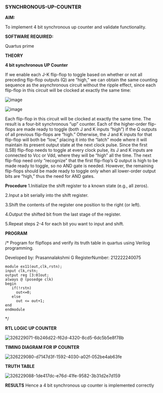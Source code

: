### SYNCHRONOUS-UP-COUNTER

**AIM:**

To implement 4 bit synchronous up counter and validate functionality.

**SOFTWARE REQUIRED:**

Quartus prime

**THEORY**

**4 bit synchronous UP Counter**

If we enable each J-K flip-flop to toggle based on whether or not all preceding flip-flop outputs (Q) are “high,” we can obtain the same counting sequence as the asynchronous circuit without the ripple effect, since each flip-flop in this circuit will be clocked at exactly the same time:

![image](https://github.com/naavaneetha/SYNCHRONOUS-UP-COUNTER/assets/154305477/d5db3fa0-e413-404c-b80e-b2f39d82e7e8)


![image](https://github.com/naavaneetha/SYNCHRONOUS-UP-COUNTER/assets/154305477/52cb61eb-d04b-442d-810c-31185a68410b)

Each flip-flop in this circuit will be clocked at exactly the same time.
The result is a four-bit synchronous “up” counter. Each of the higher-order flip-flops are made ready to toggle (both J and K inputs “high”) if the Q outputs of all previous flip-flops are “high.”
Otherwise, the J and K inputs for that flip-flop will both be “low,” placing it into the “latch” mode where it will maintain its present output state at the next clock pulse.
Since the first (LSB) flip-flop needs to toggle at every clock pulse, its J and K inputs are connected to Vcc or Vdd, where they will be “high” all the time.
The next flip-flop need only “recognize” that the first flip-flop’s Q output is high to be made ready to toggle, so no AND gate is needed.
However, the remaining flip-flops should be made ready to toggle only when all lower-order output bits are “high,” thus the need for AND gates.

**Procedure**
1.Initialize the shift register to a known state (e.g., all zeros).

2.Input a bit serially into the shift register.

3.Shift the contents of the register one position to the right (or left).

4.Output the shifted bit from the last stage of the register.

5.Repeat steps 2-4 for each bit you want to input and shift.

**PROGRAM**

/* Program for flipflops and verify its truth table in quartus using Verilog programming. 

Developed by: Prasannalakshmi G
RegisterNumber: 212222240075

```
module ex11(out,clk,rstn);
input clk,rstn;
output reg [3:0]out;
always @ (posedge clk)
begin
   if(!rstn)
     out<=0;
   else 
     out <= out+1;
end
endmodule
```
*/

**RTL LOGIC UP COUNTER**


![326229071-6b246d22-f62d-4320-8cd5-6dc5b5e8f78b](https://github.com/Prasannalakshmiganesan/SYNCHRONOUS-UP-COUNTER/assets/118610231/5507efd9-4e62-41c9-813d-84104089103b)

**TIMING DIAGRAM FOR IP COUNTER**


![326229080-d7147d3f-1592-4030-a02f-052be4ab63fe](https://github.com/Prasannalakshmiganesan/SYNCHRONOUS-UP-COUNTER/assets/118610231/dd88bdf9-5950-4e0b-baa4-e7475708c4f5)

**TRUTH TABLE**


![326229088-1de417dc-e76d-41fe-9582-3b31d2e7d159](https://github.com/Prasannalakshmiganesan/SYNCHRONOUS-UP-COUNTER/assets/118610231/90099ff2-49c5-48b2-9e04-28a4d2058fee)

**RESULTS**
Hence a 4 bit synchronous up counter is implemented correctly
